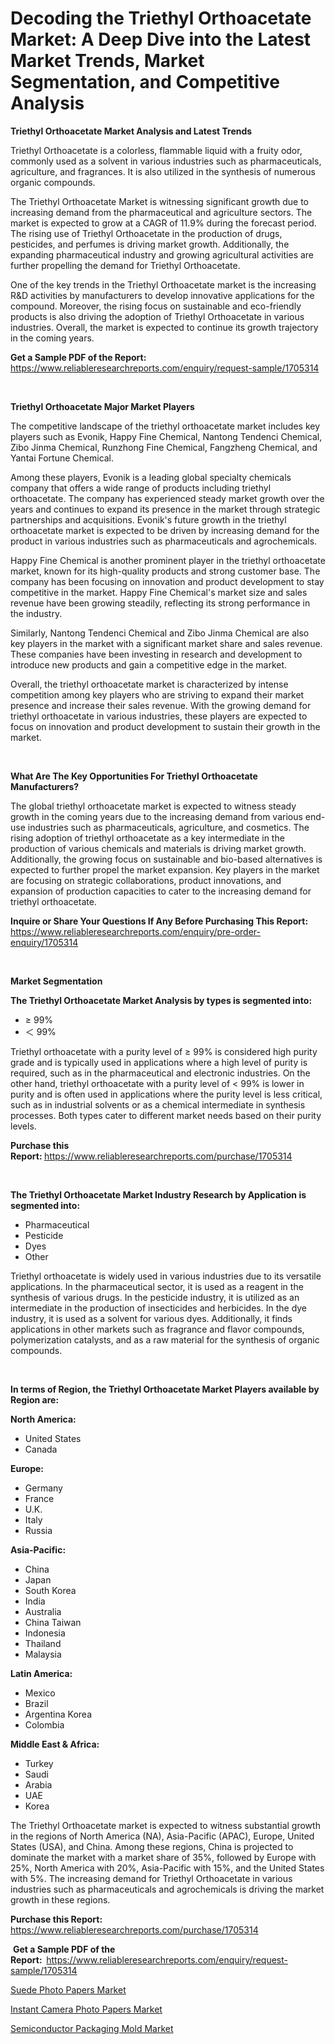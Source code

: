 <p><h1>Decoding the Triethyl Orthoacetate Market: A Deep Dive into the Latest Market Trends, Market Segmentation, and Competitive Analysis</h1></p><p><strong>Triethyl Orthoacetate Market Analysis and Latest Trends</strong></p>
<p><p>Triethyl Orthoacetate is a colorless, flammable liquid with a fruity odor, commonly used as a solvent in various industries such as pharmaceuticals, agriculture, and fragrances. It is also utilized in the synthesis of numerous organic compounds.</p><p>The Triethyl Orthoacetate Market is witnessing significant growth due to increasing demand from the pharmaceutical and agriculture sectors. The market is expected to grow at a CAGR of 11.9% during the forecast period. The rising use of Triethyl Orthoacetate in the production of drugs, pesticides, and perfumes is driving market growth. Additionally, the expanding pharmaceutical industry and growing agricultural activities are further propelling the demand for Triethyl Orthoacetate.</p><p>One of the key trends in the Triethyl Orthoacetate market is the increasing R&D activities by manufacturers to develop innovative applications for the compound. Moreover, the rising focus on sustainable and eco-friendly products is also driving the adoption of Triethyl Orthoacetate in various industries. Overall, the market is expected to continue its growth trajectory in the coming years.</p></p>
<p><strong>Get a Sample PDF of the Report:&nbsp;</strong> <a href="https://www.reliableresearchreports.com/enquiry/request-sample/1705314">https://www.reliableresearchreports.com/enquiry/request-sample/1705314</a></p>
<p>&nbsp;</p>
<p><strong>Triethyl Orthoacetate Major Market Players</strong></p>
<p><p>The competitive landscape of the triethyl orthoacetate market includes key players such as Evonik, Happy Fine Chemical, Nantong Tendenci Chemical, Zibo Jinma Chemical, Runzhong Fine Chemical, Fangzheng Chemical, and Yantai Fortune Chemical. </p><p>Among these players, Evonik is a leading global specialty chemicals company that offers a wide range of products including triethyl orthoacetate. The company has experienced steady market growth over the years and continues to expand its presence in the market through strategic partnerships and acquisitions. Evonik's future growth in the triethyl orthoacetate market is expected to be driven by increasing demand for the product in various industries such as pharmaceuticals and agrochemicals.</p><p>Happy Fine Chemical is another prominent player in the triethyl orthoacetate market, known for its high-quality products and strong customer base. The company has been focusing on innovation and product development to stay competitive in the market. Happy Fine Chemical's market size and sales revenue have been growing steadily, reflecting its strong performance in the industry.</p><p>Similarly, Nantong Tendenci Chemical and Zibo Jinma Chemical are also key players in the market with a significant market share and sales revenue. These companies have been investing in research and development to introduce new products and gain a competitive edge in the market.</p><p>Overall, the triethyl orthoacetate market is characterized by intense competition among key players who are striving to expand their market presence and increase their sales revenue. With the growing demand for triethyl orthoacetate in various industries, these players are expected to focus on innovation and product development to sustain their growth in the market.</p></p>
<p>&nbsp;</p>
<p><strong>What Are The Key Opportunities For Triethyl Orthoacetate Manufacturers?</strong></p>
<p><p>The global triethyl orthoacetate market is expected to witness steady growth in the coming years due to the increasing demand from various end-use industries such as pharmaceuticals, agriculture, and cosmetics. The rising adoption of triethyl orthoacetate as a key intermediate in the production of various chemicals and materials is driving market growth. Additionally, the growing focus on sustainable and bio-based alternatives is expected to further propel the market expansion. Key players in the market are focusing on strategic collaborations, product innovations, and expansion of production capacities to cater to the increasing demand for triethyl orthoacetate.</p></p>
<p><strong>Inquire or Share Your Questions If Any Before Purchasing This Report:</strong> <a href="https://www.reliableresearchreports.com/enquiry/pre-order-enquiry/1705314">https://www.reliableresearchreports.com/enquiry/pre-order-enquiry/1705314</a></p>
<p>&nbsp;</p>
<p><strong>Market Segmentation</strong></p>
<p><strong>The Triethyl Orthoacetate Market Analysis by types is segmented into:</strong></p>
<p><ul><li>≥ 99%</li><li>＜ 99%</li></ul></p>
<p><p>Triethyl orthoacetate with a purity level of ≥ 99% is considered high purity grade and is typically used in applications where a high level of purity is required, such as in the pharmaceutical and electronic industries. On the other hand, triethyl orthoacetate with a purity level of < 99% is lower in purity and is often used in applications where the purity level is less critical, such as in industrial solvents or as a chemical intermediate in synthesis processes. Both types cater to different market needs based on their purity levels.</p></p>
<p><strong>Purchase this Report:&nbsp;</strong><a href="https://www.reliableresearchreports.com/purchase/1705314">https://www.reliableresearchreports.com/purchase/1705314</a></p>
<p>&nbsp;</p>
<p><strong>The Triethyl Orthoacetate Market Industry Research by Application is segmented into:</strong></p>
<p><ul><li>Pharmaceutical</li><li>Pesticide</li><li>Dyes</li><li>Other</li></ul></p>
<p><p>Triethyl orthoacetate is widely used in various industries due to its versatile applications. In the pharmaceutical sector, it is used as a reagent in the synthesis of various drugs. In the pesticide industry, it is utilized as an intermediate in the production of insecticides and herbicides. In the dye industry, it is used as a solvent for various dyes. Additionally, it finds applications in other markets such as fragrance and flavor compounds, polymerization catalysts, and as a raw material for the synthesis of organic compounds.</p></p>
<p>&nbsp;</p>
<p><strong>In terms of Region, the Triethyl Orthoacetate Market Players available by Region are:</strong></p>
<p>
    <p> <strong> North America: </strong>
        <ul>
            <li>United States</li>
            <li>Canada</li>
        </ul>
        </p> 
    <p> <strong> Europe: </strong>
        <ul>
            <li>Germany</li>
            <li>France</li>
            <li>U.K.</li>
            <li>Italy</li>
            <li>Russia</li>
        </ul>
        </p> 
    <p> <strong> Asia-Pacific: </strong>
        <ul>
            <li>China</li>
            <li>Japan</li>
            <li>South Korea</li>
            <li>India</li>
            <li>Australia</li>
            <li>China Taiwan</li>
            <li>Indonesia</li>
            <li>Thailand</li>
            <li>Malaysia</li>
        </ul>
        </p> 
    <p> <strong> Latin America: </strong>
        <ul>
            <li>Mexico</li>
            <li>Brazil</li>
            <li>Argentina Korea</li>
            <li>Colombia</li>
        </ul>
        </p> 
    <p> <strong> Middle East & Africa: </strong>
        <ul>
            <li>Turkey</li>
            <li>Saudi</li>
            <li>Arabia</li>
            <li>UAE</li>
            <li>Korea</li>
        </ul>
    </p>
    </p>
<p><p>The Triethyl Orthoacetate market is expected to witness substantial growth in the regions of North America (NA), Asia-Pacific (APAC), Europe, United States (USA), and China. Among these regions, China is projected to dominate the market with a market share of 35%, followed by Europe with 25%, North America with 20%, Asia-Pacific with 15%, and the United States with 5%. The increasing demand for Triethyl Orthoacetate in various industries such as pharmaceuticals and agrochemicals is driving the market growth in these regions.</p></p>
<p><strong>Purchase this Report: </strong><a href="https://www.reliableresearchreports.com/purchase/1705314">https://www.reliableresearchreports.com/purchase/1705314</a></p>
<p>&nbsp;<strong>Get a Sample PDF of the Report:&nbsp;&nbsp;</strong><a href="https://www.reliableresearchreports.com/enquiry/request-sample/1705314">https://www.reliableresearchreports.com/enquiry/request-sample/1705314</a></p>
<p><strong></strong></p>
<p><p><a href="https://view.publitas.com/reportprime-1/suede-photo-papers-market-research-report-the-key-to-successful-business-strategy-forecasted-for-period-from-2023-2030/">Suede Photo Papers Market</a></p><p><a href="https://view.publitas.com/reportprime-1/instant-camera-photo-papers-market-size-growth-and-forecast-from-2023-2030/">Instant Camera Photo Papers Market</a></p><p><a href="https://view.publitas.com/reportprime-1/decoding-the-semiconductor-packaging-mold-market-a-deep-dive-into-the-latest-market-trends-market-segmentation-and-competitive-analysis/">Semiconductor Packaging Mold Market</a></p></p>